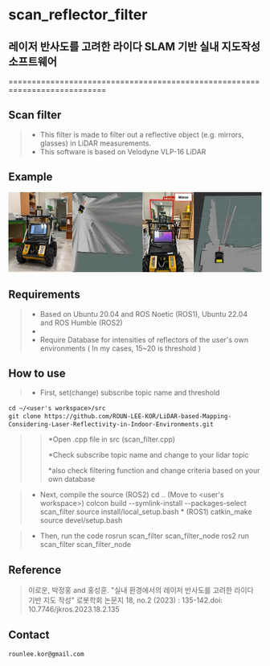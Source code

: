 # scan_reflector_filter
## 레이저 반사도를 고려한 라이다 SLAM 기반 실내 지도작성 소프트웨어
===========================================================================


## Scan filter
> * This filter is made to filter out a reflective object (e.g. mirrors, glasses) in LiDAR measurements.
> * This software is based on Velodyne VLP-16 LiDAR


## Example
![Alt text](docs/example.jpg)


## Requirements
> * Based on Ubuntu 20.04 and ROS Noetic (ROS1), Ubuntu 22.04 and ROS Humble (ROS2)
> * 
> * Require Database for intensities of reflectors of the user's own environments ( In my cases, 15~20 is threshold )



## How to use    
    
> * First, set(change) subscribe topic name and threshold
    
    cd ~/<user's workspace>/src
    git clone https://github.com/ROUN-LEE-KOR/LiDAR-based-Mapping-Considering-Laser-Reflectivity-in-Indoor-Environments.git
    
    
>    > *Open .cpp file in src (scan_filter.cpp)
>    > 
>    > *Check subscribe topic name and change to your lidar topic
>    > 
>    > *also check filtering function and change criteria based on your own database


> * Next, compile the source
    (ROS2)
    cd .. (Move to <user's workspace>)
    colcon build --symlink-install --packages-select scan_filter
    source install/local_setup.bash
>   *
>   (ROS1)
>   catkin_make
>   source devel/setup.bash

    
    
> * Then, run the code
    rosrun scan_filter scan_filter_node
    ros2 run scan_filter scan_filter_node


## Reference
> 이로운, 박정홍 and 홍성훈. "실내 환경에서의 레이저 반사도를 고려한 라이다 기반 지도 작성" 로봇학회 논문지 18, no.2 (2023) : 135-142.doi: 10.7746/jkros.2023.18.2.135
    
    
## Contact

    rounlee.kor@gmail.com
    


